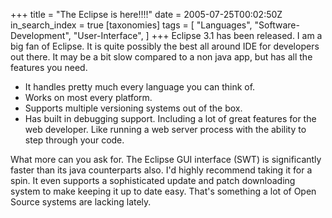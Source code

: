 +++
title = "The Eclipse is here!!!!"
date = 2005-07-25T00:02:50Z
in_search_index = true
[taxonomies]
tags = [
	"Languages",
	"Software-Development",
	"User-Interface",
]
+++
Eclipse 3.1 has been released. I am a big fan of Eclipse. It is quite possibly the best all around IDE for developers out there. It may be a bit slow compared to a non java app, but has all the features you need. <ul> <li>It handles pretty much every language you can think of.</li> <li>Works on most every platform.</li> <li> Supports multiple versioning systems out of the box.</li> <li>Has built in debugging support. Including a lot of great features for the web developer. Like running a web server process with the ability to step through your code.</li> </ul> What more can you ask for. The Eclipse GUI interface (SWT) is significantly faster than its java counterparts also. I'd highly recommend taking it for a spin. It even supports a sophisticated update and patch downloading system to make keeping it up to date easy. That's something a lot of Open Source systems are lacking lately. 
